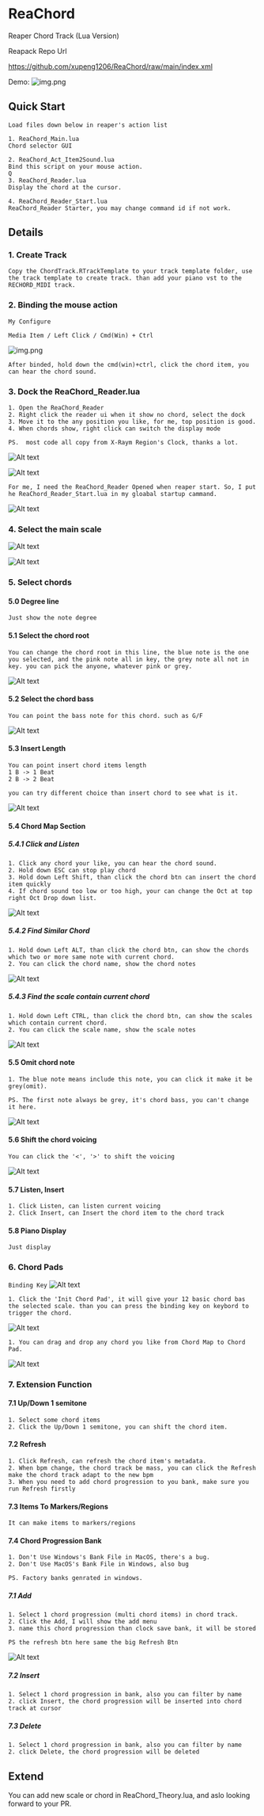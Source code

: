 # ReaChord
Reaper Chord Track (Lua Version)

Reapack Repo Url

https://github.com/xupeng1206/ReaChord/raw/main/index.xml

Demo:
![img.png](doc%2Fdemo.png)

## Quick Start
`Load files down below in reaper's action list`
~~~
1. ReaChord_Main.lua
Chord selector GUI

2. ReaChord_Act_Item2Sound.lua
Bind this script on your mouse action.
Q
3. ReaChord_Reader.lua
Display the chord at the cursor.

4. ReaChord_Reader_Start.lua
ReaChord_Reader Starter, you may change command id if not work.
~~~

## Details
### 1. Create Track
```
Copy the ChordTrack.RTrackTemplate to your track template folder, use the track template to create track. than add your piano vst to the RECHORD_MIDI track.
```

### 2. Binding the mouse action
```
My Configure

Media Item / Left Click / Cmd(Win) + Ctrl
```
![img.png](doc%2Fmouse_action.png)
```
After binded, hold down the cmd(win)+ctrl, click the chord item, you can hear the chord sound.
```

### 3. Dock the ReaChord_Reader.lua
```
1. Open the ReaChord_Reader
2. Right click the reader ui when it show no chord, select the dock
3. Move it to the any position you like, for me, top position is good.
4. When chords show, right click can switch the display mode

PS.  most code all copy from X-Raym Region's Clock, thanks a lot.
```
![Alt text](doc%2Freader1.png)

![Alt text](doc%2Freader2.png)

```
For me, I need the ReaChord_Reader Opened when reaper start. So, I put he ReaChord_Reader_Start.lua in my gloabal startup cammand.
```
![Alt text](doc%2Fstartup.png)

### 4. Select the main scale

![Alt text](doc%2Fscale1.png)

![Alt text](doc%2Fscale2.png)

### 5. Select chords
#### 5.0 Degree line
```
Just show the note degree
```
#### 5.1 Select the chord root
```
You can change the chord root in this line, the blue note is the one you selected, and the pink note all in key, the grey note all not in key. you can pick the anyone, whatever pink or grey.
```
![Alt text](doc%2Fchord_root.png)

#### 5.2 Select the chord bass
```
You can point the bass note for this chord. such as G/F
```

![Alt text](doc%2Fchord_bass.png)

#### 5.3 Insert Length
```
You can point insert chord items length
1 B -> 1 Beat
2 B -> 2 Beat

you can try different choice than insert chord to see what is it.
```
![Alt text](doc%2Fbeat.png)

#### 5.4 Chord Map Section
##### 5.4.1 Click and Listen
```
1. Click any chord your like, you can hear the chord sound.
2. Hold down ESC can stop play chord
3. Hold down Left Shift, than click the chord btn can insert the chord item quickly
4. If chord sound too low or too high, your can change the Oct at top right Oct Drop down list.
```

![Alt text](doc%2Fmap.png)

##### 5.4.2 Find Similar Chord
```
1. Hold down Left ALT, than click the chord btn, can show the chords which two or more same note with current chord.
2. You can click the chord name, show the chord notes
```
![Alt text](doc%2Fsimilar_chords.png)

##### 5.4.3 Find the scale contain current chord
```
1. Hold down Left CTRL, than click the chord btn, can show the scales which contain current chord.
2. You can click the scale name, show the scale notes
```
![Alt text](doc%2Fchord_in_scales.png)
#### 5.5 Omit chord note
```
1. The blue note means include this note, you can click it make it be grey(omit).

PS. The first note always be grey, it's chord bass, you can't change it here.
```
![Alt text](doc%2Fvoicing.png)

#### 5.6 Shift the chord voicing
```
You can click the '<', '>' to shift the voicing
```

![Alt text](doc%2Fvoicing.png)

#### 5.7 Listen, Insert
```
1. Click Listen, can listen current voicing
2. Click Insert, can Insert the chord item to the chord track
```
#### 5.8 Piano Display
```
Just display
```

### 6. Chord Pads
`Binding Key`
![Alt text](doc%2Fpad.png)

```
1. Click the 'Init Chord Pad', it will give your 12 basic chord bas the selected scale. than you can press the binding key on keybord to trigger the chord.
```
![Alt text](doc%2Fpad_basic.png)

```
1. You can drag and drop any chord you like from Chord Map to Chord Pad.
```
![Alt text](doc%2Fpad_drag.png)

### 7. Extension Function
#### 7.1 Up/Down 1 semitone
```
1. Select some chord items
2. Click the Up/Down 1 semitone, you can shift the chord item.
```
#### 7.2 Refresh
```
1. Click Refresh, can refresh the chord item's metadata.
2. When bpm change, the chord track be mass, you can click the Refresh make the chord track adapt to the new bpm
3. When you need to add chord progression to you bank, make sure you run Refresh firstly
```

#### 7.3 Items To Markers/Regions
`It can make items to markers/regions`
#### 7.4 Chord Progression Bank
```
1. Don't Use Windows's Bank File in MacOS, there's a bug.
2. Don't Use MacOS's Bank File in Windows, also bug

PS. Factory banks genrated in windows.
```
##### 7.1 Add
```
1. Select 1 chord progression (multi chord items) in chord track.
2. Click the Add, I will show the add menu
3. name this chord progression than clock save bank, it will be stored

PS the refresh btn here same the big Refresh Btn
```
![Alt text](doc%2Fadd_bank.png)
##### 7.2 Insert
```
1. Select 1 chord progression in bank, also you can filter by name
2. click Insert, the chord progression will be inserted into chord track at cursor
```
##### 7.3 Delete
```
1. Select 1 chord progression in bank, also you can filter by name
2. click Delete, the chord progression will be deleted
```

## Extend
You can add new scale or chord in ReaChord_Theory.lua, and aslo looking forward to your PR. 